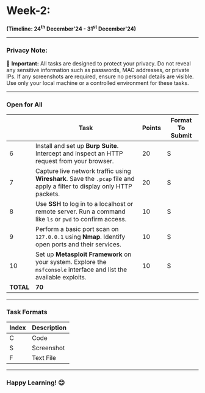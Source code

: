 # Week-2:  
**(Timeline: 24<sup>th</sup> December'24 - 31<sup>st</sup> December'24)**  

---

### **Privacy Note:**  
🚨 **Important:** All tasks are designed to protect your privacy. Do not reveal any sensitive information such as passwords, MAC addresses, or private IPs. If any screenshots are required, ensure no personal details are visible. Use only your local machine or a controlled environment for these tasks.

---

### **Open for All**
|| Task | Points | Format To Submit |
|--| ------------- | ------------- | ------------------- |
| 6 | Install and set up **Burp Suite**. Intercept and inspect an HTTP request from your browser. | 20 | S |
| 7 | Capture live network traffic using **Wireshark**. Save the `.pcap` file and apply a filter to display only HTTP packets. | 20 | S |
| 8 | Use **SSH** to log in to a localhost or remote server. Run a command like `ls` or `pwd` to confirm access. | 10 | S |
| 9 | Perform a basic port scan on `127.0.0.1` using **Nmap**. Identify open ports and their services. | 10 | S |
| 10 | Set up **Metasploit Framework** on your system. Explore the `msfconsole` interface and list the available exploits. | 10 | S |
| **TOTAL** | **70** |

---

### **Task Formats**
| Index | Description |
| ----- | ---------- |
| C     | Code       |
| S     | Screenshot |
| F     | Text File  |

---

### Happy Learning! 😊
